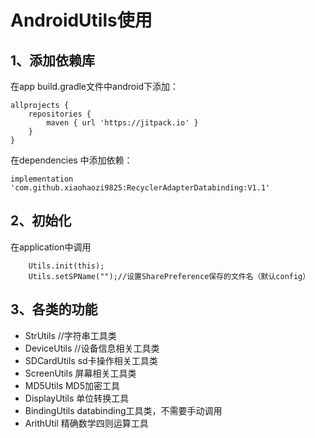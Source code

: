 # AndroidUtils使用 #
## 1、添加依赖库 ##

在app build.gradle文件中android下添加：

        
    allprojects {
        repositories {
            maven { url 'https://jitpack.io' }
        }
    }

在dependencies 中添加依赖：

    
    implementation 'com.github.xiaohaozi9825:RecyclerAdapterDatabinding:V1.1'

## 2、初始化 ##
在application中调用
     
        Utils.init(this);
        Utils.setSPName("");//设置SharePreference保存的文件名（默认config）

## 3、各类的功能 ##
- StrUtils //字符串工具类
- DeviceUtils //设备信息相关工具类
- SDCardUtils sd卡操作相关工具类
- ScreenUtils 屏幕相关工具类
- MD5Utils MD5加密工具
- DisplayUtils 单位转换工具
- BindingUtils databinding工具类，不需要手动调用
- ArithUtil 精确数学四则运算工具

